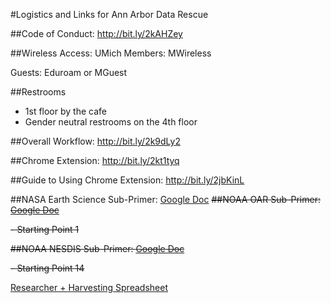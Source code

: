 #Logistics and Links for Ann Arbor Data Rescue

##Code of Conduct: http://bit.ly/2kAHZey

##Wireless Access:
UMich Members: MWireless

Guests: Eduroam or MGuest

##Restrooms
- 1st floor by the cafe
- Gender neutral restrooms on the 4th floor

##Overall Workflow: http://bit.ly/2k9dLy2

##Chrome Extension: http://bit.ly/2kt1tyq

##Guide to Using Chrome Extension: http://bit.ly/2jbKinL

##NASA Earth Science Sub-Primer: [Google Doc](https://docs.google.com/document/d/1tFektmeXsdUk_0aN0bnxdKAhVpXRU2YZioc90ermu84/edit)
~~##NOAA OAR Sub-Primer: [Google Doc](https://docs.google.com/document/d/1asijucNkcg2qm4xmOOawChgnd9iS0DqbhUWjWC9riwU/edit)~~

~~- Starting Point 1~~

~~##NOAA NESDIS Sub-Primer: [Google Doc](https://docs.google.com/document/d/1DW5N6yO_7TLTvoLIgqm0Xrwuv546IwH1q-ad1tYImZk/edit)~~

~~- Starting Point 14~~

[Researcher + Harvesting Spreadsheet](https://docs.google.com/spreadsheets/d/1Jcnl8w3WdfzLeyv1laJtO2PMilXj3FZaJS95AKKMk1k/edit?userstoinvite=laallen@upenn.edu&ts=588b5d53&actionButton=1#gid=0)
